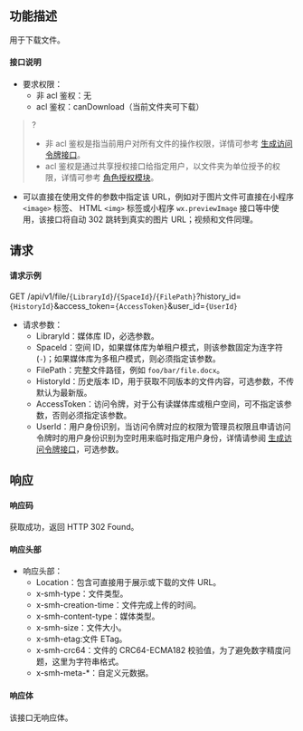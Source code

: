 ## 功能描述

用于下载文件。

#### 接口说明

- 要求权限：
    - 非 acl 鉴权：无
    - acl 鉴权：canDownload（当前文件夹可下载）
>?
> - 非 acl 鉴权是指当前用户对所有文件的操作权限，详情可参考 [生成访问令牌接口](https://cloud.tencent.com/document/product/1339/71159)。
> - acl 鉴权是通过共享授权接口给指定用户，以文件夹为单位授予的权限，详情可参考 [角色授权模块](https://cloud.tencent.com/document/product/1339/71014)。
> 
- 可以直接在使用文件的参数中指定该 URL，例如对于图片文件可直接在小程序 `<image>` 标签、 HTML `<img>` 标签或小程序 `wx.previewImage` 接口等中使用，该接口将自动 302 跳转到真实的图片 URL；视频和文件同理。

## 请求

#### 请求示例  

GET /api/v1/file/`{LibraryId}`/`{SpaceId}`/`{FilePath}`?history_id=`{HistoryId}`&access_token=`{AccessToken}`&user_id=`{UserId}`

- 请求参数：
    - LibraryId：媒体库 ID，必选参数。
    - SpaceId：空间 ID，如果媒体库为单租户模式，则该参数固定为连字符(`-`)；如果媒体库为多租户模式，则必须指定该参数。
    - FilePath：完整文件路径，例如 `foo/bar/file.docx`。
    - HistoryId：历史版本 ID，用于获取不同版本的文件内容，可选参数，不传默认为最新版。
    - AccessToken：访问令牌，对于公有读媒体库或租户空间，可不指定该参数，否则必须指定该参数。
    - UserId：用户身份识别，当访问令牌对应的权限为管理员权限且申请访问令牌时的用户身份识别为空时用来临时指定用户身份，详情请参阅 [生成访问令牌接口](https://cloud.tencent.com/document/product/1339/71159)，可选参数。

## 响应

#### 响应码

获取成功，返回 HTTP 302 Found。

#### 响应头部

- 响应头部：
    - Location：包含可直接用于展示或下载的文件 URL。
    - x-smh-type：文件类型。
    - x-smh-creation-time：文件完成上传的时间。
    - x-smh-content-type：媒体类型。
    - x-smh-size：文件大小。
    - x-smh-etag:文件 ETag。
    - x-smh-crc64：文件的 CRC64-ECMA182 校验值，为了避免数字精度问题，这里为字符串格式。
    - x-smh-meta-*：自定义元数据。

#### 响应体

该接口无响应体。
